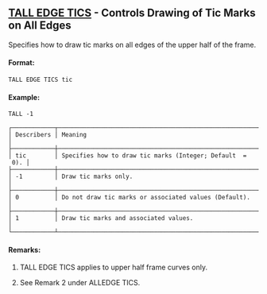 ## [TALL EDGE TICS](https://help.hexagonmi.com/bundle/MSC_Nastran_2022.4/page/Nastran_Combined_Book/qrg/casecontrol4c/TOC.TALL.EDGE.TICS.xhtml) - Controls Drawing of Tic Marks on All Edges

Specifies how to draw tic marks on all edges of the upper half of the frame.

#### Format:

```nastran
TALL EDGE TICS tic
```

#### Example:

```nastran
TALL -1
```

```text
┌────────────┬───────────────────────────────────────────────────────────┐
│ Describers │ Meaning                                                   │
├────────────┼───────────────────────────────────────────────────────────┤
│ tic        │ Specifies how to draw tic marks (Integer; Default  =  0). │
├────────────┼───────────────────────────────────────────────────────────┤
│ -1         │ Draw tic marks only.                                      │
├────────────┼───────────────────────────────────────────────────────────┤
│ 0          │ Do not draw tic marks or associated values (Default).     │
├────────────┼───────────────────────────────────────────────────────────┤
│ 1          │ Draw tic marks and associated values.                     │
└────────────┴───────────────────────────────────────────────────────────┘
```

#### Remarks:

1. TALL EDGE TICS applies to upper half frame curves only.

2. See Remark 2 under ALLEDGE TICS.
